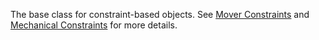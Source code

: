 The base class for constraint-based objects. See
[Mover Constraints](https://create.roblox.com/docs/physics/mover-constraints) and
[Mechanical Constraints](https://create.roblox.com/docs/physics/mechanical-constraints) for more
details.